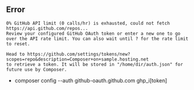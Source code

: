 ## Error
```
0% GitHub API limit (0 calls/hr) is exhausted, could not fetch https://api.github.com/repos... 
Review your configured GitHub OAuth token or enter a new one to go over the API rate limit. You can also wait until ? for the rate limit to reset.

Head to https://github.com/settings/tokens/new?scopes=repo&description=Composer+on+sample.hosting.net
to retrieve a token. It will be stored in "/home/dir/auth.json" for future use by Composer.
```
- composer config --auth github-oauth.github.com ghp_i[token]
